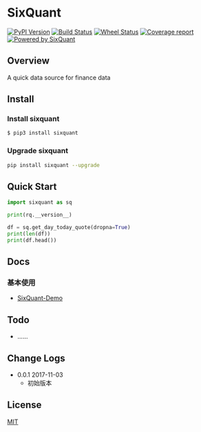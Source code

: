# SixQuant

[![PyPI Version](https://img.shields.io/pypi/v/sixquant.svg)](https://pypi.python.org/pypi/sixquant)
[![Build Status](https://img.shields.io/travis/SixQuant/sixquant/master.svg)](https://travis-ci.org/SixQuant/sixquant)
[![Wheel Status](https://img.shields.io/badge/wheel-yes-brightgreen.svg)](https://pypi.python.org/pypi/sixquant)
[![Coverage report](https://img.shields.io/codecov/c/github/SixQuant/sixquant/master.svg)](https://codecov.io/github/SixQuant/sixquant?branch=master)
[![Powered by SixQuant](https://img.shields.io/badge/powered%20by-SixQuant-orange.svg?style=flat&colorA=E1523D&colorB=007D8A)](https://sixquant.cn)

## Overview
A quick data source for finance data

## Install

### Install sixquant
```bash
$ pip3 install sixquant
```

### Upgrade sixquant
```bash
pip install sixquant --upgrade
```

## Quick Start

```python
import sixquant as sq

print(rq.__version__)

df = sq.get_day_today_quote(dropna=True)
print(len(df))
print(df.head())
```

## Docs

### 基本使用
* [SixQuant-Demo](docs/demo/SixQuant-Demo.ipynb)

## Todo

* ......

## Change Logs
* 0.0.1 2017-11-03 
  - 初始版本

## License

[MIT](https://tldrlegal.com/license/mit-license)

